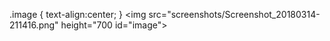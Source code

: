.image {
    text-align:center;
}
<img src="screenshots/Screenshot_20180314-211416.png" height="700 id="image">
